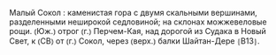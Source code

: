 ---
---

Малый Сокол
: каменистая гора с двумя скальными вершинами, разделенными неширокой седловиной; на склонах можжевеловые рощи. ⦅Юж.⦆ отрог ⦅г.⦆ Перчем-Кая, над дорогой из Судака в Новый Свет, к ⦅СВ⦆ от ⦅г.⦆ Сокол, через ⦅верх.⦆ балки Шайтан-Дере ⦃В13⦄.
